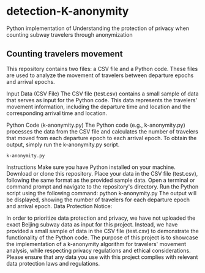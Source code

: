 # detection-K-anonymity
Python implementation of Understanding the protection of privacy when counting subway travelers through anonymization


## Counting travelers movement
This repository contains two files: a CSV file and a Python code. These files are used to analyze the movement of travelers between departure epochs and arrival epochs.

Input Data (CSV File)
The CSV file (test.csv) contains a small sample of data that serves as input for the Python code. This data represents the travelers' movement information, including the departure time and location and the corresponding arrival time and location.

Python Code (k-anonymity.py)
The Python code (e.g., k-anonymity.py) processes the data from the CSV file and calculates the number of travelers that moved from each departure epoch to each arrival epoch. To obtain the output, simply run the k-anonymity.py script.
```
k-anonymity.py
```
Instructions
Make sure you have Python installed on your machine.
Download or clone this repository.
Place your data in the CSV file (test.csv), following the same format as the provided sample data.
Open a terminal or command prompt and navigate to the repository's directory.
Run the Python script using the following command:
python k-anonymity.py
The output will be displayed, showing the number of travelers for each departure epoch and arrival epoch.
Data Protection Notice:

In order to prioritize data protection and privacy, we have not uploaded the exact Beijing subway data as input for this project. Instead, we have provided a small sample of data in the CSV file (test.csv) to demonstrate the functionality of the Python code. The purpose of this project is to showcase the implementation of a k-anonymity algorithm for travelers' movement analysis, while respecting privacy regulations and ethical considerations. Please ensure that any data you use with this project complies with relevant data protection laws and regulations.

